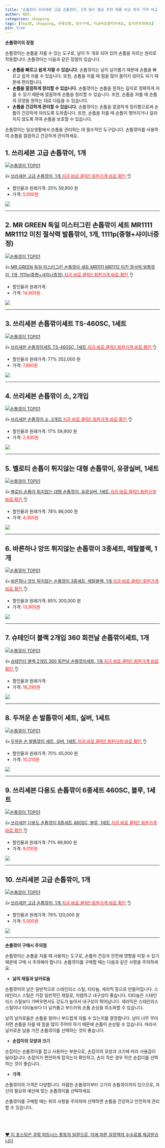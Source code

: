 ```yaml
---
title: "손톱깎이 쓰리세븐 고급 손톱깎이, 1개 필수 필요 추천 제품 비교 최저 가격 비교 장점 구매 후기 구매평"
author: NEO.
categories: shopping
tags: [Top10, shopping, 유행상품, 필수구매, 지금바로클릭하세요, 놓치면후회해요]
pin: true
---
```

**손톱깎이의 장점**

손톱깎이는 손톱을 자를 수 있는 도구로, 날이 두 개로 되어 있어 손톱을 자르는 원리로 작동합니다. 손톱깎이는 다음과 같은 장점이 있습니다.

* **손톱을 빠르고 쉽게 자랄 수 있습니다.** 손톱깎이는 날이 날카롭기 때문에 손톱을 빠르고 쉽게 자를 수 있습니다. 또한, 손톱을 자를 때 힘을 많이 들이지 않아도 되기 때문에 편리합니다.
* **손톱을 깔끔하게 정리할 수 있습니다.** 손톱깎이는 손톱을 원하는 길이로 정확하게 자를 수 있기 때문에 깔끔하게 손톱을 정리할 수 있습니다. 또한, 손톱을 자를 때 손톱의 모양을 원하는 대로 다듬을 수 있습니다.
* **손톱을 건강하게 관리할 수 있습니다.** 손톱깎이는 손톱을 깔끔하게 정리함으로써 손톱이 건강하게 자라도록 도와줍니다. 또한, 손톱을 자를 때 손톱이 찢어지거나 갈라지지 않도록 하여 손톱을 보호할 수 있습니다.

손톱깎이는 일상생활에서 손톱을 관리하는 데 필수적인 도구입니다. 손톱깎이를 사용하여 손톱을 깔끔하고 건강하게 관리하세요.

   

## 1. 쓰리세븐 고급 손톱깎이, 1개

[![손톱깎이 TOP01](https://thumbnail8.coupangcdn.com/thumbnails/remote/490x490ex/image/retail/images/7566352054057174-62880e29-09d7-488b-a2f0-b2dbbcee3cb3.png)](https://link.coupang.com/re/AFFSDP?lptag=AF3617701&subid=GithubCoopas&pageKey=1130282326&traceid=V0-153&itemId=2098031318&vendorItemId=76625868649)


👍 [쓰리세븐 고급 손톱깎이, 1개 <font color=red> 지금 바로 클릭!! 회원가격 바로 확인 </font> ](https://link.coupang.com/re/AFFSDP?lptag=AF3617701&subid=GithubCoopas&pageKey=1130282326&traceid=V0-153&itemId=2098031318&vendorItemId=76625868649) 👌 


- 할인율과 원래가격: 20%  59,900   원
- 가격: <span style='color:red'>5,000원</span>

[![](/discount_price.png)](https://link.coupang.com/re/AFFSDP?lptag=AF3617701&subid=GithubCoopas&pageKey=1130282326&traceid=V0-153&itemId=2098031318&vendorItemId=76625868649)

---


   

## 2. MR GREEN 독일 미스터그린 손톱깎이 세트 MR1111 MR1112 미친 절삭력 발톱깎이, 1개, 1111p(중형+샤이너증정)

[![손톱깎이 TOP01](https://thumbnail7.coupangcdn.com/thumbnails/remote/490x490ex/image/vendor_inventory/d4a5/d84a8917ce8f41c11e284f4c7cc4c3839072cd52029f3ca61627ba1e2d7d.jpg)](https://link.coupang.com/re/AFFSDP?lptag=AF3617701&subid=GithubCoopas&pageKey=6395879967&traceid=V0-153&itemId=13657206456&vendorItemId=80846604586)


👍 [MR GREEN 독일 미스터그린 손톱깎이 세트 MR1111 MR1112 미친 절삭력 발톱깎이, 1개, 1111p(중형+샤이너증정) <font color=red> 지금 바로 클릭!! 회원가격 바로 확인 </font> ](https://link.coupang.com/re/AFFSDP?lptag=AF3617701&subid=GithubCoopas&pageKey=6395879967&traceid=V0-153&itemId=13657206456&vendorItemId=80846604586) 👌 


- 할인율과 원래가격: 
- 가격: <span style='color:red'>14,900원</span>

[![](/discount_price.png)](https://link.coupang.com/re/AFFSDP?lptag=AF3617701&subid=GithubCoopas&pageKey=6395879967&traceid=V0-153&itemId=13657206456&vendorItemId=80846604586)

---


   

## 3. 쓰리세븐 손톱깎이세트 TS-460SC, 1세트

[![손톱깎이 TOP01](https://thumbnail9.coupangcdn.com/thumbnails/remote/490x490ex/image/retail/images/1646586764368124-bd937b82-55f6-485d-9635-da4f3f124117.jpg)](https://link.coupang.com/re/AFFSDP?lptag=AF3617701&subid=GithubCoopas&pageKey=6091255640&traceid=V0-153&itemId=11357234579&vendorItemId=70300410907)


👍 [쓰리세븐 손톱깎이세트 TS-460SC, 1세트 <font color=red> 지금 바로 클릭!! 회원가격 바로 확인 </font> ](https://link.coupang.com/re/AFFSDP?lptag=AF3617701&subid=GithubCoopas&pageKey=6091255640&traceid=V0-153&itemId=11357234579&vendorItemId=70300410907) 👌 


- 할인율과 원래가격: 77%  352,000   원
- 가격: <span style='color:red'>7,680원</span>

[![](/discount_price.png)](https://link.coupang.com/re/AFFSDP?lptag=AF3617701&subid=GithubCoopas&pageKey=6091255640&traceid=V0-153&itemId=11357234579&vendorItemId=70300410907)

---


   

## 4. 쓰리세븐 손톱깎이 소, 2개입

[![손톱깎이 TOP01](https://thumbnail9.coupangcdn.com/thumbnails/remote/490x490ex/image/retail/images/2017/11/09/16/8/dee2bd1a-600e-4584-b73a-046da005fa1b.jpg)](https://link.coupang.com/re/AFFSDP?lptag=AF3617701&subid=GithubCoopas&pageKey=46917739&traceid=V0-153&itemId=166304886&vendorItemId=3393578748)


👍 [쓰리세븐 손톱깎이 소, 2개입 <font color=red> 지금 바로 클릭!! 회원가격 바로 확인 </font> ](https://link.coupang.com/re/AFFSDP?lptag=AF3617701&subid=GithubCoopas&pageKey=46917739&traceid=V0-153&itemId=166304886&vendorItemId=3393578748) 👌 


- 할인율과 원래가격: 17%  59,900   원
- 가격: <span style='color:red'>2,930원</span>

[![](/discount_price.png)](https://link.coupang.com/re/AFFSDP?lptag=AF3617701&subid=GithubCoopas&pageKey=46917739&traceid=V0-153&itemId=166304886&vendorItemId=3393578748)

---


   

## 5. 벨로티 손톱이 튀지않는 대형 손톱깎이, 유광실버, 1세트

[![손톱깎이 TOP01](https://thumbnail9.coupangcdn.com/thumbnails/remote/490x490ex/image/retail/images/675083274421288-8689b357-0c57-4896-bb81-e89549ece1f1.jpg)](https://link.coupang.com/re/AFFSDP?lptag=AF3617701&subid=GithubCoopas&pageKey=7300671586&traceid=V0-153&itemId=18681501276&vendorItemId=71627737843)


👍 [벨로티 손톱이 튀지않는 대형 손톱깎이, 유광실버, 1세트 <font color=red> 지금 바로 클릭!! 회원가격 바로 확인 </font> ](https://link.coupang.com/re/AFFSDP?lptag=AF3617701&subid=GithubCoopas&pageKey=7300671586&traceid=V0-153&itemId=18681501276&vendorItemId=71627737843) 👌 


- 할인율과 원래가격: 78%  86,000   원
- 가격: <span style='color:red'>4,350원</span>

[![](/discount_price.png)](https://link.coupang.com/re/AFFSDP?lptag=AF3617701&subid=GithubCoopas&pageKey=7300671586&traceid=V0-153&itemId=18681501276&vendorItemId=71627737843)

---


   

## 6. 바른하나 앙뜨 튀지않는 손톱깎이 3종세트, 메탈블랙, 1개

[![손톱깎이 TOP01](https://thumbnail10.coupangcdn.com/thumbnails/remote/490x490ex/image/vendor_inventory/277a/3c16d698f190511024f4317826e0347d96ea991a8fc78ba8780eff360b50.jpg)](https://link.coupang.com/re/AFFSDP?lptag=AF3617701&subid=GithubCoopas&pageKey=7375817610&traceid=V0-153&itemId=19036905155&vendorItemId=86161078765)


👍 [바른하나 앙뜨 튀지않는 손톱깎이 3종세트, 메탈블랙, 1개 <font color=red> 지금 바로 클릭!! 회원가격 바로 확인 </font> ](https://link.coupang.com/re/AFFSDP?lptag=AF3617701&subid=GithubCoopas&pageKey=7375817610&traceid=V0-153&itemId=19036905155&vendorItemId=86161078765) 👌 


- 할인율과 원래가격: 85%  300,000   원
- 가격: <span style='color:red'>13,900원</span>

[![](/discount_price.png)](https://link.coupang.com/re/AFFSDP?lptag=AF3617701&subid=GithubCoopas&pageKey=7375817610&traceid=V0-153&itemId=19036905155&vendorItemId=86161078765)

---


   

## 7. 슈테인더 블랙 2개입 360 회전날 손톱깎이세트, 1개

[![손톱깎이 TOP01](https://thumbnail8.coupangcdn.com/thumbnails/remote/490x490ex/image/vendor_inventory/2f16/b3ad596f051bbd6350af345295898aff74f8f950871e3e93a0ec0b520b8b.jpg)](https://link.coupang.com/re/AFFSDP?lptag=AF3617701&subid=GithubCoopas&pageKey=1432152661&traceid=V0-153&itemId=2473574625&vendorItemId=71983489080)


👍 [슈테인더 블랙 2개입 360 회전날 손톱깎이세트, 1개 <font color=red> 지금 바로 클릭!! 회원가격 바로 확인 </font> ](https://link.coupang.com/re/AFFSDP?lptag=AF3617701&subid=GithubCoopas&pageKey=1432152661&traceid=V0-153&itemId=2473574625&vendorItemId=71983489080) 👌 


- 할인율과 원래가격: 
- 가격: <span style='color:red'>18,290원</span>

[![](/discount_price.png)](https://link.coupang.com/re/AFFSDP?lptag=AF3617701&subid=GithubCoopas&pageKey=1432152661&traceid=V0-153&itemId=2473574625&vendorItemId=71983489080)

---


   

## 8. 두꺼운 손 발톱깎이 세트, 실버, 1세트

[![손톱깎이 TOP01](https://thumbnail8.coupangcdn.com/thumbnails/remote/490x490ex/image/retail/images/7047804195961963-4d08beab-e71c-46d1-98ef-955df5a903b2.jpg)](https://link.coupang.com/re/AFFSDP?lptag=AF3617701&subid=GithubCoopas&pageKey=7704387332&traceid=V0-153&itemId=20635991223&vendorItemId=75973244727)


👍 [두꺼운 손 발톱깎이 세트, 실버, 1세트 <font color=red> 지금 바로 클릭!! 회원가격 바로 확인 </font> ](https://link.coupang.com/re/AFFSDP?lptag=AF3617701&subid=GithubCoopas&pageKey=7704387332&traceid=V0-153&itemId=20635991223&vendorItemId=75973244727) 👌 


- 할인율과 원래가격: 70%  45,000   원
- 가격: <span style='color:red'>10,210원</span>

[![](/discount_price.png)](https://link.coupang.com/re/AFFSDP?lptag=AF3617701&subid=GithubCoopas&pageKey=7704387332&traceid=V0-153&itemId=20635991223&vendorItemId=75973244727)

---


   

## 9. 쓰리세븐 다용도 손톱깎이 6종세트 460SC, 블루, 1세트

[![손톱깎이 TOP01](https://thumbnail8.coupangcdn.com/thumbnails/remote/490x490ex/image/vendor_inventory/30d7/f30f5b77c54ae1341ac576e836c91241dd50e62b37f389d137f3dc776dcb.jpg)](https://link.coupang.com/re/AFFSDP?lptag=AF3617701&subid=GithubCoopas&pageKey=6091255640&traceid=V0-153&itemId=99200912&vendorItemId=5138914990)


👍 [쓰리세븐 다용도 손톱깎이 6종세트 460SC, 블루, 1세트 <font color=red> 지금 바로 클릭!! 회원가격 바로 확인 </font> ](https://link.coupang.com/re/AFFSDP?lptag=AF3617701&subid=GithubCoopas&pageKey=6091255640&traceid=V0-153&itemId=99200912&vendorItemId=5138914990) 👌 


- 할인율과 원래가격: 71%  99,900   원
- 가격: <span style='color:red'>9,010원</span>

[![](/discount_price.png)](https://link.coupang.com/re/AFFSDP?lptag=AF3617701&subid=GithubCoopas&pageKey=6091255640&traceid=V0-153&itemId=99200912&vendorItemId=5138914990)

---


   

## 10. 쓰리세븐 고급 손톱깎이, 1개

[![손톱깎이 TOP01](https://thumbnail8.coupangcdn.com/thumbnails/remote/490x490ex/image/retail/images/7566352054057174-62880e29-09d7-488b-a2f0-b2dbbcee3cb3.png)](https://link.coupang.com/re/AFFSDP?lptag=AF3617701&subid=GithubCoopas&pageKey=1130282326&traceid=V0-153&itemId=2098031318&vendorItemId=76625868649)


👍 [쓰리세븐 고급 손톱깎이, 1개 <font color=red> 지금 바로 클릭!! 회원가격 바로 확인 </font> ](https://link.coupang.com/re/AFFSDP?lptag=AF3617701&subid=GithubCoopas&pageKey=1130282326&traceid=V0-153&itemId=2098031318&vendorItemId=76625868649) 👌 


- 할인율과 원래가격: 79%  120,000   원
- 가격: <span style='color:red'>5,000원</span>

[![](/discount_price.png)](https://link.coupang.com/re/AFFSDP?lptag=AF3617701&subid=GithubCoopas&pageKey=1130282326&traceid=V0-153&itemId=2098031318&vendorItemId=76625868649)

---
**손톱깎이 구매시 주의점**

손톱깎이는 손톱을 자를 때 사용하는 도구로, 손톱의 건강과 안전에 영향을 미칠 수 있기 때문에 구매 시 주의해야 합니다. 손톱깎이를 구매할 때는 다음과 같은 사항을 주의하세요.

* **날의 재질과 날카로움**

손톱깎이의 날은 일반적으로 스테인리스 스틸, 티타늄, 세라믹 등으로 만들어집니다. 스테인리스 스틸은 가장 일반적인 재질로, 저렴하고 내구성이 좋습니다. 티타늄은 스테인리스 스틸보다 가벼우면서도 강도가 높아서 내구성이 뛰어납니다. 세라믹은 스테인리스 스틸이나 티타늄보다 더 날카롭고 부드러워 손톱 손상을 최소화할 수 있습니다.

날의 날카로움은 손톱을 얼마나 부드럽게 자를 수 있는지를 결정합니다. 날이 너무 무뎌지면 손톱을 자를 때 힘을 많이 주어야 하기 때문에 손톱이 손상될 수 있습니다. 따라서 날카로운 날을 가진 손톱깎이를 선택하는 것이 좋습니다.

* **손잡이의 모양과 크기**

손잡이는 손톱깎이를 잡고 사용하는 부분으로, 손잡이의 모양과 크기에 따라 사용감이 달라집니다. 손잡이가 편안하게 잡히는지 확인하고, 손이 작은 경우 작은 손잡이를 선택하는 것이 좋습니다.

* **가격**

손톱깎이의 가격은 다양합니다. 저렴한 손톱깎이부터 고가의 손톱깎이까지 있으므로, 자신의 필요와 예산에 맞는 손톱깎이를 선택하세요.

손톱깎이를 구매할 때는 위의 사항을 주의하여 선택하면 손톱을 건강하고 안전하게 관리할 수 있습니다.<br><br><br><br><br> [ ❤  이 포스팅은 쿠팡 파트너스 활동의 일환으로, 이에 따른 일정액의 수수료를 제공받습니다](https://link.coupang.com/a/bcEFyh)